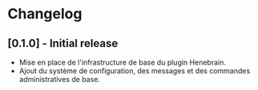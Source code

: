 # Changelog

## [0.1.0] - Initial release
- Mise en place de l'infrastructure de base du plugin Henebrain.
- Ajout du système de configuration, des messages et des commandes administratives de base.

